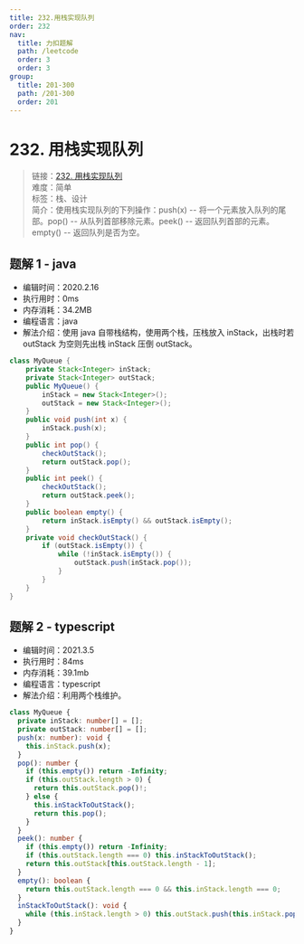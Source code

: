 ```yaml
---
title: 232.用栈实现队列
order: 232
nav:
  title: 力扣题解
  path: /leetcode
  order: 3
  order: 3
group:
  title: 201-300
  path: /201-300
  order: 201
---
```


# 232. 用栈实现队列

> 链接：[232. 用栈实现队列](https://leetcode-cn.com/problems/implement-queue-using-stacks/)  
> 难度：简单  
> 标签：栈、设计  
> 简介：使用栈实现队列的下列操作：push(x) -- 将一个元素放入队列的尾部。pop() -- 从队列首部移除元素。peek() -- 返回队列首部的元素。empty() -- 返回队列是否为空。

## 题解 1 - java

- 编辑时间：2020.2.16
- 执行用时：0ms
- 内存消耗：34.2MB
- 编程语言：java
- 解法介绍：使用 java 自带栈结构，使用两个栈，压栈放入 inStack，出栈时若 outStack 为空则先出栈 inStack 压倒 outStack。

```java
class MyQueue {
	private Stack<Integer> inStack;
	private Stack<Integer> outStack;
    public MyQueue() {
        inStack = new Stack<Integer>();
		outStack = new Stack<Integer>();
    }
	public void push(int x) {
		inStack.push(x);
	}
	public int pop() {
		checkOutStack();
		return outStack.pop();
	}
	public int peek() {
		checkOutStack();
		return outStack.peek();
	}
	public boolean empty() {
		return inStack.isEmpty() && outStack.isEmpty();
	}
	private void checkOutStack() {
		if (outStack.isEmpty()) {
			while (!inStack.isEmpty()) {
				outStack.push(inStack.pop());
			}
		}
	}
}
```

## 题解 2 - typescript

- 编辑时间：2021.3.5
- 执行用时：84ms
- 内存消耗：39.1mb
- 编程语言：typescript
- 解法介绍：利用两个栈维护。

```typescript
class MyQueue {
  private inStack: number[] = [];
  private outStack: number[] = [];
  push(x: number): void {
    this.inStack.push(x);
  }
  pop(): number {
    if (this.empty()) return -Infinity;
    if (this.outStack.length > 0) {
      return this.outStack.pop()!;
    } else {
      this.inStackToOutStack();
      return this.pop();
    }
  }
  peek(): number {
    if (this.empty()) return -Infinity;
    if (this.outStack.length === 0) this.inStackToOutStack();
    return this.outStack[this.outStack.length - 1];
  }
  empty(): boolean {
    return this.outStack.length === 0 && this.inStack.length === 0;
  }
  inStackToOutStack(): void {
    while (this.inStack.length > 0) this.outStack.push(this.inStack.pop()!);
  }
}
```
